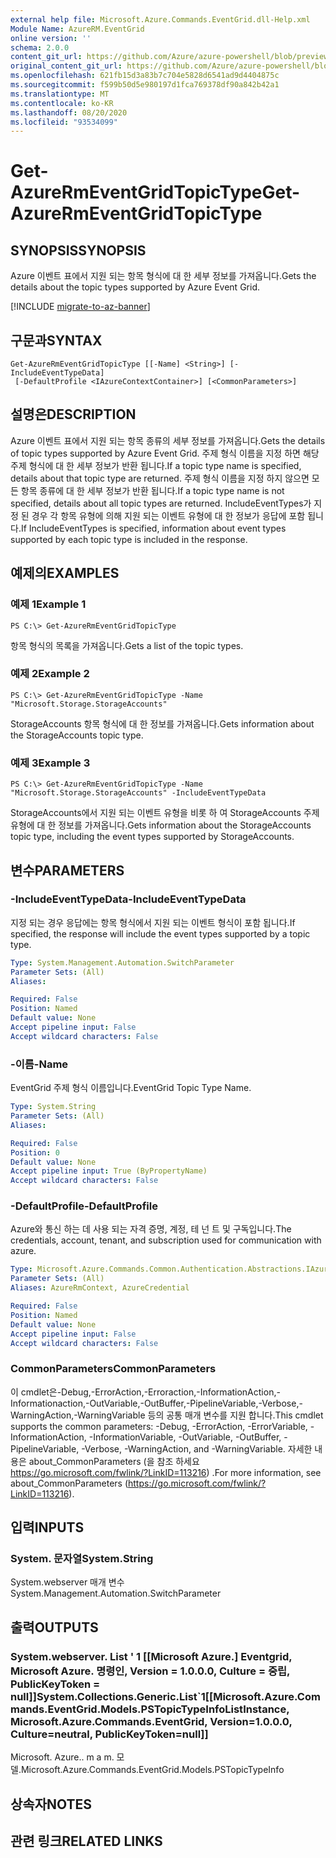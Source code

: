 ```yaml
---
external help file: Microsoft.Azure.Commands.EventGrid.dll-Help.xml
Module Name: AzureRM.EventGrid
online version: ''
schema: 2.0.0
content_git_url: https://github.com/Azure/azure-powershell/blob/preview/src/ResourceManager/EventGrid/Commands.EventGrid/help/Get-AzureRmEventGridTopicType.md
original_content_git_url: https://github.com/Azure/azure-powershell/blob/preview/src/ResourceManager/EventGrid/Commands.EventGrid/help/Get-AzureRmEventGridTopicType.md
ms.openlocfilehash: 621fb15d3a83b7c704e5828d6541ad9d4404875c
ms.sourcegitcommit: f599b50d5e980197d1fca769378df90a842b42a1
ms.translationtype: MT
ms.contentlocale: ko-KR
ms.lasthandoff: 08/20/2020
ms.locfileid: "93534099"
---
```

# <span data-ttu-id="f8ccc-101">Get-AzureRmEventGridTopicType</span><span class="sxs-lookup"><span data-stu-id="f8ccc-101">Get-AzureRmEventGridTopicType</span></span>

## <span data-ttu-id="f8ccc-102">SYNOPSIS</span><span class="sxs-lookup"><span data-stu-id="f8ccc-102">SYNOPSIS</span></span>
<span data-ttu-id="f8ccc-103">Azure 이벤트 표에서 지원 되는 항목 형식에 대 한 세부 정보를 가져옵니다.</span><span class="sxs-lookup"><span data-stu-id="f8ccc-103">Gets the details about the topic types supported by Azure Event Grid.</span></span>

[!INCLUDE [migrate-to-az-banner](../../includes/migrate-to-az-banner.md)]

## <span data-ttu-id="f8ccc-104">구문과</span><span class="sxs-lookup"><span data-stu-id="f8ccc-104">SYNTAX</span></span>

```
Get-AzureRmEventGridTopicType [[-Name] <String>] [-IncludeEventTypeData]
 [-DefaultProfile <IAzureContextContainer>] [<CommonParameters>]
```

## <span data-ttu-id="f8ccc-105">설명은</span><span class="sxs-lookup"><span data-stu-id="f8ccc-105">DESCRIPTION</span></span>
<span data-ttu-id="f8ccc-106">Azure 이벤트 표에서 지원 되는 항목 종류의 세부 정보를 가져옵니다.</span><span class="sxs-lookup"><span data-stu-id="f8ccc-106">Gets the details of topic types supported by Azure Event Grid.</span></span>
<span data-ttu-id="f8ccc-107">주제 형식 이름을 지정 하면 해당 주제 형식에 대 한 세부 정보가 반환 됩니다.</span><span class="sxs-lookup"><span data-stu-id="f8ccc-107">If a topic type name is specified, details about that topic type are returned.</span></span>
<span data-ttu-id="f8ccc-108">주제 형식 이름을 지정 하지 않으면 모든 항목 종류에 대 한 세부 정보가 반환 됩니다.</span><span class="sxs-lookup"><span data-stu-id="f8ccc-108">If a topic type name is not specified, details about all topic types are returned.</span></span>
<span data-ttu-id="f8ccc-109">IncludeEventTypes가 지정 된 경우 각 항목 유형에 의해 지원 되는 이벤트 유형에 대 한 정보가 응답에 포함 됩니다.</span><span class="sxs-lookup"><span data-stu-id="f8ccc-109">If IncludeEventTypes is specified, information about event types supported by each topic type is included in the response.</span></span>

## <span data-ttu-id="f8ccc-110">예제의</span><span class="sxs-lookup"><span data-stu-id="f8ccc-110">EXAMPLES</span></span>

### <span data-ttu-id="f8ccc-111">예제 1</span><span class="sxs-lookup"><span data-stu-id="f8ccc-111">Example 1</span></span>
```
PS C:\> Get-AzureRmEventGridTopicType
```

<span data-ttu-id="f8ccc-112">항목 형식의 목록을 가져옵니다.</span><span class="sxs-lookup"><span data-stu-id="f8ccc-112">Gets a list of the topic types.</span></span>

### <span data-ttu-id="f8ccc-113">예제 2</span><span class="sxs-lookup"><span data-stu-id="f8ccc-113">Example 2</span></span>
```
PS C:\> Get-AzureRmEventGridTopicType -Name "Microsoft.Storage.StorageAccounts"
```

<span data-ttu-id="f8ccc-114">StorageAccounts 항목 형식에 대 한 정보를 가져옵니다.</span><span class="sxs-lookup"><span data-stu-id="f8ccc-114">Gets information about the StorageAccounts topic type.</span></span>

### <span data-ttu-id="f8ccc-115">예제 3</span><span class="sxs-lookup"><span data-stu-id="f8ccc-115">Example 3</span></span>
```
PS C:\> Get-AzureRmEventGridTopicType -Name "Microsoft.Storage.StorageAccounts" -IncludeEventTypeData
```

<span data-ttu-id="f8ccc-116">StorageAccounts에서 지원 되는 이벤트 유형을 비롯 하 여 StorageAccounts 주제 유형에 대 한 정보를 가져옵니다.</span><span class="sxs-lookup"><span data-stu-id="f8ccc-116">Gets information about the StorageAccounts topic type, including the event types supported by StorageAccounts.</span></span>

## <span data-ttu-id="f8ccc-117">변수</span><span class="sxs-lookup"><span data-stu-id="f8ccc-117">PARAMETERS</span></span>

### <span data-ttu-id="f8ccc-118">-IncludeEventTypeData</span><span class="sxs-lookup"><span data-stu-id="f8ccc-118">-IncludeEventTypeData</span></span>
<span data-ttu-id="f8ccc-119">지정 되는 경우 응답에는 항목 형식에서 지원 되는 이벤트 형식이 포함 됩니다.</span><span class="sxs-lookup"><span data-stu-id="f8ccc-119">If specified, the response will include the event types supported by a topic type.</span></span>

```yaml
Type: System.Management.Automation.SwitchParameter
Parameter Sets: (All)
Aliases: 

Required: False
Position: Named
Default value: None
Accept pipeline input: False
Accept wildcard characters: False
```

### <span data-ttu-id="f8ccc-120">-이름</span><span class="sxs-lookup"><span data-stu-id="f8ccc-120">-Name</span></span>
<span data-ttu-id="f8ccc-121">EventGrid 주제 형식 이름입니다.</span><span class="sxs-lookup"><span data-stu-id="f8ccc-121">EventGrid Topic Type Name.</span></span>

```yaml
Type: System.String
Parameter Sets: (All)
Aliases: 

Required: False
Position: 0
Default value: None
Accept pipeline input: True (ByPropertyName)
Accept wildcard characters: False
```

### <span data-ttu-id="f8ccc-122">-DefaultProfile</span><span class="sxs-lookup"><span data-stu-id="f8ccc-122">-DefaultProfile</span></span>
<span data-ttu-id="f8ccc-123">Azure와 통신 하는 데 사용 되는 자격 증명, 계정, 테 넌 트 및 구독입니다.</span><span class="sxs-lookup"><span data-stu-id="f8ccc-123">The credentials, account, tenant, and subscription used for communication with azure.</span></span>

```yaml
Type: Microsoft.Azure.Commands.Common.Authentication.Abstractions.IAzureContextContainer
Parameter Sets: (All)
Aliases: AzureRmContext, AzureCredential

Required: False
Position: Named
Default value: None
Accept pipeline input: False
Accept wildcard characters: False
```

### <span data-ttu-id="f8ccc-124">CommonParameters</span><span class="sxs-lookup"><span data-stu-id="f8ccc-124">CommonParameters</span></span>
<span data-ttu-id="f8ccc-125">이 cmdlet은-Debug,-ErrorAction,-Erroraction,-InformationAction,-Informationaction,-OutVariable,-OutBuffer,-PipelineVariable,-Verbose,-WarningAction,-WarningVariable 등의 공통 매개 변수를 지원 합니다.</span><span class="sxs-lookup"><span data-stu-id="f8ccc-125">This cmdlet supports the common parameters: -Debug, -ErrorAction, -ErrorVariable, -InformationAction, -InformationVariable, -OutVariable, -OutBuffer, -PipelineVariable, -Verbose, -WarningAction, and -WarningVariable.</span></span> <span data-ttu-id="f8ccc-126">자세한 내용은 about_CommonParameters (을 참조 하세요 https://go.microsoft.com/fwlink/?LinkID=113216) .</span><span class="sxs-lookup"><span data-stu-id="f8ccc-126">For more information, see about_CommonParameters (https://go.microsoft.com/fwlink/?LinkID=113216).</span></span>

## <span data-ttu-id="f8ccc-127">입력</span><span class="sxs-lookup"><span data-stu-id="f8ccc-127">INPUTS</span></span>

### <span data-ttu-id="f8ccc-128">System. 문자열</span><span class="sxs-lookup"><span data-stu-id="f8ccc-128">System.String</span></span>
<span data-ttu-id="f8ccc-129">System.webserver 매개 변수</span><span class="sxs-lookup"><span data-stu-id="f8ccc-129">System.Management.Automation.SwitchParameter</span></span>

## <span data-ttu-id="f8ccc-130">출력</span><span class="sxs-lookup"><span data-stu-id="f8ccc-130">OUTPUTS</span></span>

### <span data-ttu-id="f8ccc-131">System.webserver. List ' 1 [[Microsoft Azure.] Eventgrid, Microsoft Azure. 명령인, Version = 1.0.0.0, Culture = 중립, PublicKeyToken = null]]</span><span class="sxs-lookup"><span data-stu-id="f8ccc-131">System.Collections.Generic.List\`1[[Microsoft.Azure.Commands.EventGrid.Models.PSTopicTypeInfoListInstance, Microsoft.Azure.Commands.EventGrid, Version=1.0.0.0, Culture=neutral, PublicKeyToken=null]]</span></span>
<span data-ttu-id="f8ccc-132">Microsoft. Azure.. m a m. 모델.</span><span class="sxs-lookup"><span data-stu-id="f8ccc-132">Microsoft.Azure.Commands.EventGrid.Models.PSTopicTypeInfo</span></span>

## <span data-ttu-id="f8ccc-133">상속자</span><span class="sxs-lookup"><span data-stu-id="f8ccc-133">NOTES</span></span>

## <span data-ttu-id="f8ccc-134">관련 링크</span><span class="sxs-lookup"><span data-stu-id="f8ccc-134">RELATED LINKS</span></span>

